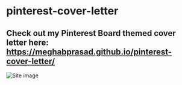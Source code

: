 # pinterest-cover-letter

## Check out my Pinterest Board themed cover letter here: https://meghabprasad.github.io/pinterest-cover-letter/

![Site image](img/site-image.png)